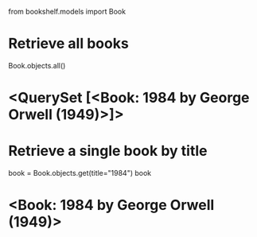 from bookshelf.models import Book

# Retrieve all books
Book.objects.all()
# <QuerySet [<Book: 1984 by George Orwell (1949)>]>

# Retrieve a single book by title
book = Book.objects.get(title="1984")
book
# <Book: 1984 by George Orwell (1949)>
